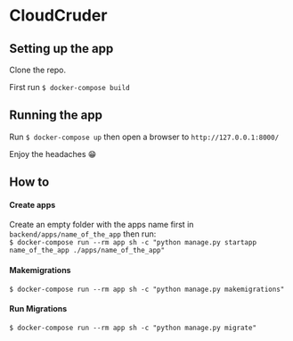 CloudCruder
===

## Setting up the app

Clone the repo.  

First run `$ docker-compose build`  


## Running the app

Run `$ docker-compose up` then open a browser to `http://127.0.0.1:8000/`  


Enjoy the headaches 😁


## How to

#### Create apps

Create an empty folder with the apps name first in `backend/apps/name_of_the_app` then run:  
`$ docker-compose run --rm app sh -c "python manage.py startapp name_of_the_app ./apps/name_of_the_app"`


#### Makemigrations 

`$ docker-compose run --rm app sh -c "python manage.py makemigrations"`


#### Run Migrations

`$ docker-compose run --rm app sh -c "python manage.py migrate"`